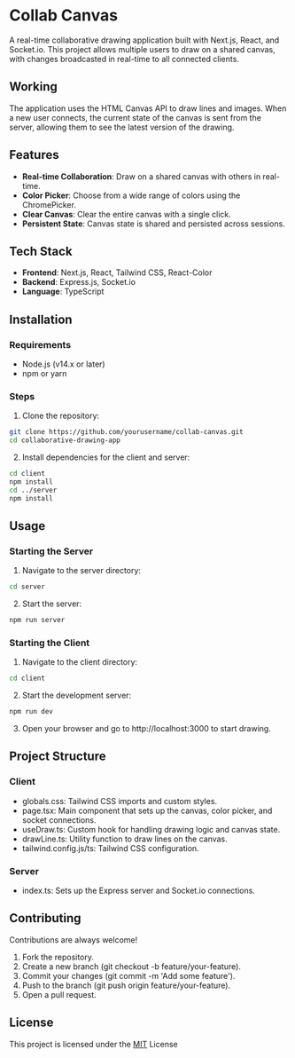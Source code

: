 
# Collab Canvas

A real-time collaborative drawing application built with Next.js, React, and Socket.io. This project allows multiple users to draw on a shared canvas, with changes broadcasted in real-time to all connected clients.

## Working
The application uses the HTML Canvas API to draw lines and images. When a new user connects, the current state of the canvas is sent from the server, allowing them to see the latest version of the drawing.

## Features

- **Real-time Collaboration**: Draw on a shared canvas with others in real-time.
- **Color Picker**: Choose from a wide range of colors using the ChromePicker.
- **Clear Canvas**: Clear the entire canvas with a single click.
- **Persistent State**: Canvas state is shared and persisted across sessions.


## Tech Stack

- **Frontend**: Next.js, React, Tailwind CSS, React-Color
- **Backend**: Express.js, Socket.io
- **Language**: TypeScript


## Installation

### Requirements

- Node.js (v14.x or later)
- npm or yarn

### Steps

1. Clone the repository:

```bash
git clone https://github.com/yourusername/collab-canvas.git
cd collaborative-drawing-app
```

2. Install dependencies for the client and server:

```bash
cd client
npm install
cd ../server
npm install

```
    
## Usage
### Starting the Server
1. Navigate to the server directory:

```bash
cd server
```
2. Start the server:

```bash
npm run server
```
### Starting the Client
1. Navigate to the client directory:
```bash
cd client
```
2. Start the development server:
```bash
npm run dev
```
3. Open your browser and go to http://localhost:3000 to start drawing.
## Project Structure
### Client
- globals.css: Tailwind CSS imports and custom styles.
- page.tsx: Main component that sets up the canvas, color picker, and socket connections.
- useDraw.ts: Custom hook for handling drawing logic and canvas state.
- drawLine.ts: Utility function to draw lines on the canvas.
- tailwind.config.js/ts: Tailwind CSS configuration.
### Server
- index.ts: Sets up the Express server and Socket.io connections.

## Contributing

Contributions are always welcome!

1. Fork the repository.
2. Create a new branch (git checkout -b feature/your-feature).
3. Commit your changes (git commit -m 'Add some feature').
4. Push to the branch (git push origin feature/your-feature).
5. Open a pull request.


## License

This project is licensed under the [MIT](https://choosealicense.com/licenses/mit/) License

